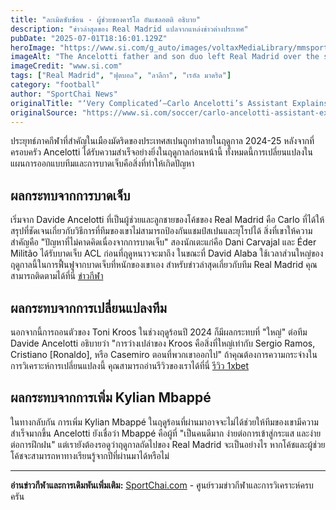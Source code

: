 ```yaml
---
title: "ละเมิดซับซ้อน - ผู้ช่วยของคาร์โล อันเชลอตติ อธิบาย"
description: "ข่าวล่าสุดของ Real Madrid แปลจากแหล่งข่าวต่างประเทศ"
pubDate: "2025-07-01T18:16:01.129Z"
heroImage: "https://www.si.com/g_auto/images/voltaxMediaLibrary/mmsport/si/01jz3ayxa2mzxrx95mhw.jpg"
imageAlt: "The Ancelotti father and son duo left Real Madrid over the summer."
imageCredit: "www.si.com"
tags: ["Real Madrid", "ฟุตบอล", "ลาลีกา", "เรอัล มาดริด"]
category: "football"
author: "SportChai News"
originalTitle: "‘Very Complicated’—Carlo Ancelotti’s Assistant Explains What Went Wrong at Real Madrid"
originalSource: "https://www.si.com/soccer/carlo-ancelotti-assistant-explains-what-went-wrong-real-madrid"
---
```


ประยุทธ์ภาคกีฬาที่สำคัญในเมืองมัดริดของประเทศสเปนถูกทำลายในฤดูกาล 2024-25 หลังจากที่ครอบครัว Ancelotti ได้รับความสำเร็จอย่างยิ่งในฤดูกาลก่อนหน้านี้ ทั้งหมดนี้การเปลี่ยนแปลงในแผนการออกแบบทีมและการบาดเจ็บคือสิ่งที่ทำให้เกิดปัญหา
## ผลกระทบจากการบาดเจ็บ
เริ่มจาก Davide Ancelotti ที่เป็นผู้ช่วยและลูกชายของโค้ชของ Real Madrid คือ Carlo ที่ได้ให้สรุปที่ชัดเจนเกี่ยวกับวิธีการที่ทีมของเขาไม่สามารถป้องกันแชมป์สเปนและยุโรปได้ สิ่งที่เขาให้ความสำคัญคือ "ปัญหาที่ไม่คาดคิดเนื่องจากการบาดเจ็บ" สองนักเตะแก่คือ Dani Carvajal และ Éder Militão ได้รับบาดเจ็บ ACL ก่อนที่ฤดูหนาวจะมาถึง ในขณะที่ David Alaba ใช้เวลาส่วนใหญ่ของฤดูกาลนี้ในการฟื้นฟูจากบาดเจ็บที่หนักของเขาเอง สำหรับข่าวล่าสุดเกี่ยวกับทีม Real Madrid คุณสามารถติดตามได้ที่นี่ [ข่าวกีฬา](https://sportchai.com/%e0%b8%82%e0%b9%88%e0%b8%b2%e0%b8%a7%e0%b8%9f%e0%b8%b8%e0%b8%95%e0%b8%9a%e0%b8%ad%e0%b8%a5/)
## ผลกระทบจากการเปลี่ยนแปลงทีม
นอกจากนี้การถอนตัวของ Toni Kroos ในช่วงฤดูร้อนปี 2024 ก็มีผลกระทบที่ "ใหญ่" ต่อทีม Davide Ancelotti อธิบายว่า "การว่างเปล่าของ Kroos คือสิ่งที่ใหญ่เท่ากับ Sergio Ramos, Cristiano [Ronaldo], หรือ Casemiro ตอนที่พวกเขาออกไป" ถ้าคุณต้องการความกระจ่างในการวิเคราะห์การเปลี่ยนแปลงนี้ คุณสามารถอ่านรีวิวของเราได้ที่นี่ [รีวิว 1xbet](https://sportchai.com/%E0%B8%A3%E0%B8%B5%E0%B8%A7%E0%B8%B4%E0%B8%A7%E0%B8%84%E0%B8%B2%E0%B8%AA%E0%B8%B4%E0%B9%82%E0%B8%99/1xbet-%E0%B8%A3%E0%B8%A7%E0%B8%A7/)
## ผลกระทบจากการเพิ่ม Kylian Mbappé
ในทางกลับกัน การเพิ่ม Kylian Mbappé ในฤดูร้อนที่ผ่านมาอาจจะไม่ได้ช่วยให้ทีมของเขามีความสำเร็จมากขึ้น Ancelotti ยังเชื่อว่า Mbappé คือผู้ที่ "เป็นคนดีมาก ง่ายต่อการเข้าสู่กระแส และง่ายต่อการฝึกฝน" แต่เรายังต้องรอดูว่าฤดูกาลถัดไปของ Real Madrid จะเป็นอย่างไร หากโค้ชและผู้ช่วยโค้ชจะสามารถหาทางเรียนรู้จากปีที่ผ่านมาได้หรือไม่

---

**อ่านข่าวกีฬาและการเดิมพันเพิ่มเติม:** [SportChai.com](https://sportchai.com) - ศูนย์รวมข่าวกีฬาและการวิเคราะห์ครบครัน